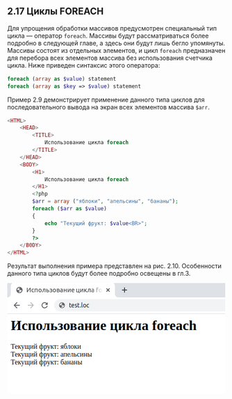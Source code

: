 ## 2.17 Циклы FOREACH
Для упрощения обработки массивов предусмотрен специальный тип 
цикла — оператор `foreach`. Массивы будут рассматриваться более подробно в следующей главе, а здесь они будут лишь бегло упомянуты. Массивы состоят из отдельных элементов, и цикл `foreасh` предназначен для перебора всех элементов массива без использования счетчика цикла. Ниже приведен синтаксис этого оператора:  
```php 
foreach (array as $value) statement
foreach (array as $key => $value) statement
```
Пример 2.9 демонстрирует применение данного типа циклов для 
последовательного вывода на экран всех элементов массива `$агг`.  
 

```php
<HTML>
    <HEAD>
        <TITLE>
            Использование цикла foreach
        </TITLE>
    </HEAD>
    <BODY>
        <H1>
            Использование цикла foreach
        </H1>
        <?php
        $arr = array ("яблоки", "апельсины", "бананы");
        foreach ($arr as $value)
        {
            echo "Текущий фрукт: $value<BR>";
        }
        ?>
    </B0DY>
</HTML>
```  
Результат выполнения примера представлен на рис. 2.10. Особенности 
данного типа циклов будут более подробно освещены в гл.3.  

![пример применения цикла foreach](images/cikl-foreach.png)


